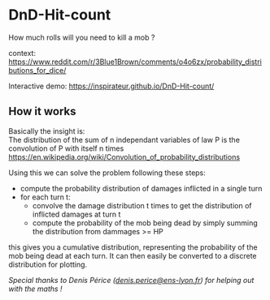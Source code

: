 # DnD-Hit-count
How much rolls will you need to kill a mob ?

context:
https://www.reddit.com/r/3Blue1Brown/comments/o4o6zx/probability_distributions_for_dice/

Interactive demo: https://inspirateur.github.io/DnD-Hit-count/

## How it works

Basically the insight is:  
The distribution of the sum of n independant variables of law P is the convolution of P with itself n times  
https://en.wikipedia.org/wiki/Convolution_of_probability_distributions

Using this we can solve the problem following these steps:
- compute the probability distribution of damages inflicted in a single turn
- for each turn t:
  - convolve the damage distribution t times to get the distribution of inflicted damages at turn t
  - compute the probability of the mob being dead by simply summing the distribution from dammages >= HP

this gives you a cumulative distribution, representing the probability of the mob being dead at each turn.
It can then easily be converted to a discrete distribution for plotting.


*Special thanks to Denis Périce (denis.perice@ens-lyon.fr) for helping out with the maths !*
